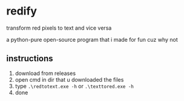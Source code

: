 # redify
transform red pixels to text and vice versa

a python-pure open-source program that i made for fun cuz why not
## instructions
1. download from releases
2. open cmd in dir that u downloaded the files
3. type `.\redtotext.exe -h` or `.\texttored.exe -h`
4. done

